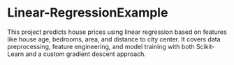 # Linear-RegressionExample
This project predicts house prices using linear regression based on features like house age, bedrooms, area, and distance to city center. It covers data preprocessing, feature engineering, and model training with both Scikit-Learn and a custom gradient descent approach.
